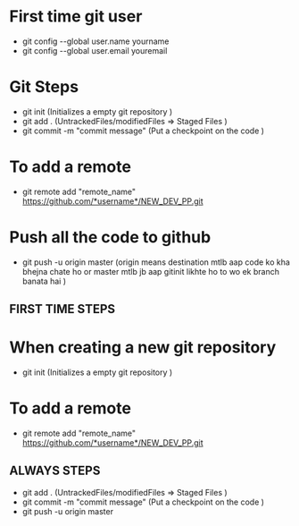 # First time git user
* git config --global user.name yourname
* git config --global user.email youremail



# Git Steps

* git init (Initializes a empty git repository )
* git add . (UntrackedFiles/modifiedFiles => Staged Files )
* git commit -m "commit message" (Put a checkpoint on the code )

# To add a remote
* git remote add "remote_name" https://github.com/*username*/NEW_DEV_PP.git

# Push all the code to github
* git push -u origin master (origin means destination mtlb aap code ko kha bhejna chate ho or master mtlb jb aap gitinit likhte ho to wo ek branch banata hai  )


## FIRST TIME STEPS

# When creating a new git repository
* git init (Initializes a empty git repository )
# To add a remote
* git remote add "remote_name" https://github.com/*username*/NEW_DEV_PP.git


## ALWAYS STEPS
  
* git add . (UntrackedFiles/modifiedFiles => Staged Files )
* git commit -m "commit message" (Put a checkpoint on the code )
* git push -u origin master 